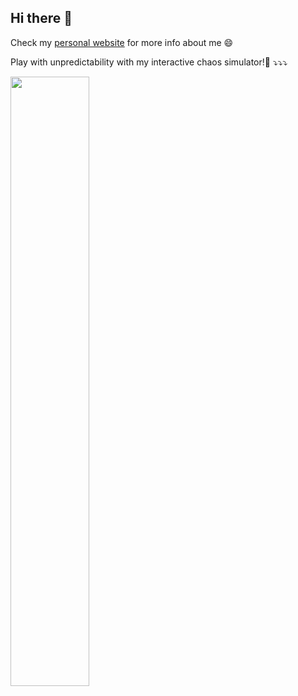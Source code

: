 ## Hi there 👋

Check my [personal website](https://ilyaorson.gitlab.io/blog/) for more info about me 😄

Play with unpredictability with my interactive chaos simulator!🔮 ⤵️⤵️⤵️

<a href="https://ilyaorson.github.io/KickedRotor/">
<img src="https://github.com/user-attachments/assets/96bece26-0f6f-41b4-82f9-7d8a462c5011" width="50%" height="auto">
</a>

<!--
**IlyaOrson/IlyaOrson** is a ✨ _special_ ✨ repository because its `README.md` (this file) appears on your GitHub profile.

Here are some ideas to get you started:

- 🔭 I’m currently working on ...
- 🌱 I’m currently learning ...
- 👯 I’m looking to collaborate on ...
- 🤔 I’m looking for help with ...
- 💬 Ask me about ...
- 📫 How to reach me: ...
- 😄 Pronouns: ...
- ⚡ Fun fact: ...
-->

